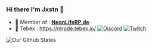 ### Hi there I'm Jxstn 👋

- 🔭 Member of : <a href="https://nlrpde.de.cool">**NeonLifeRP.de**</a>
- 🏪 Tebex : https://nlrpde.tebex.io/
[![Discord](https://img.shields.io/badge/Discord-%237289DA.svg?style=for-the-badge&logo=discord&logoColor=white)](https://discord.io/nlrpde)
[![Twitch](https://img.shields.io/badge/Twitch-%239146FF.svg?style=for-the-badge&logo=Twitch&logoColor=white)](https://www.twitch.tv/neonliferp)

![Our Github States](https://github-readme-stats.vercel.app/api?username=NeonLifeRPde&show_icons=true&theme=tokyonight)
